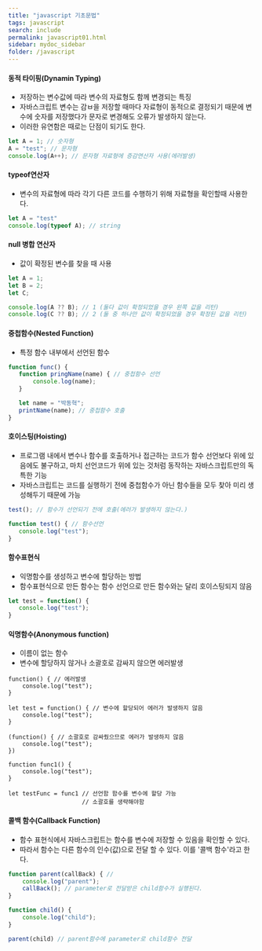 ```yaml
---
title: "javascript 기초문법"
tags: javascript
search: include
permalink: javascript01.html
sidebar: mydoc_sidebar
folder: /javascript
---
```



#### 동적 타이핑(Dynamin Typing)
 - 저장하는 변수값에 따라 변수의 자료형도 함께 변경되는 특징
 - 자바스크립트 변수는 감ㅂ을 저장할 때마다 자료형이 동적으로 결정되기 때문에 변수에 숫자를 저장했다가 문자로 변경해도 오류가 발생하지 않는다.
 - 이러한 유연함은 때로는 단점이 되기도 한다.

```javascript
let A = 1; // 숫자형
A = "test"; // 문자형
console.log(A++); // 문자형 자료형에 증감연산자 사용(에러발생)
```

#### typeof연산자
 - 변수의 자료형에 따라 각기 다른 코드를 수행하기 위해 자료형을 확인할때 사용한다.
 ``` javascript
let A = "test"
console.log(typeof A); // string
 ```

#### null 병합 연산자
 - 값이 확정된 변수를 찾을 때 사용

```javascript
let A = 1;
let B = 2;
let C;

console.log(A ?? B); // 1 (둘다 값이 확정되었을 경우 왼쪽 값을 리턴)
console.log(C ?? B); // 2 (둘 중 하나만 값이 확정되었을 경우 확정된 값을 리턴)
```

#### 중첩함수(Nested Function)
 - 특정 함수 내부에서 선언된 함수

 ```javascript
function func() {
    function pringName(name) { // 중첩함수 선언
        console.log(name);
    }

    let name = "박동혁";
    printName(name); // 중첩함수 호출
}
 ```

#### 호이스팅(Hoisting)
 - 프로그램 내에서 변수나 함수를 호출하거나 접근하는 코드가 함수 선언보다 위에 있음에도 불구하고, 마치 선언코드가 위에 있는 것처럼 동작하는 자바스크립트만의 독특한 기능
  - 자바스크립트는 코드를 실행하기 전에 중첩함수가 아닌 함수들을 모두 찾아 미리 생성해두기 때문에 가능

 ```javascript
test(); // 함수가 선언되기 전에 호출(에러가 발생하지 않는다.)

function test() { // 함수선언
    console.log("test");
}
 ```

#### 함수표현식
 - 익명함수를 생성하고 변수에 할당하는 방법
 - 함수표현식으로 만든 함수는 함수 선언으로 만든 함수와는 달리 호이스팅되지 않음

 ```javascript
let test = function() {
    console.log("test");
}
 ```

#### 익명함수(Anonymous function)
 - 이름이 없는 함수
 - 변수에 할당하지 않거나 소괄호로 감싸지 않으면 에러발생

```javscript
function() { // 에러발생
    console.log("test"); 
}

let test = function() { // 변수에 할당되어 에러가 발생하지 않음
    console.log("test");
} 

(function() { // 소괄호로 감싸줬으므로 에러가 발생하지 않음
    console.log("test");
})

function func1() {
    console.log("test");
}

let testFunc = func1 // 선언함 함수를 변수에 할당 가능
                     // 소괄호를 생략해야함
 ```

 #### 콜백 함수(Callback Function)
  - 함수 표현식에서 자바스크립트는 함수를 변수에 저장할 수 있음을 확인할 수 있다.
  - 따라서 함수는 다른 함수의 인수(값)으로 전달 할 수 있다. 이를 '콜백 함수'라고 한다.

```javascript
function parent(callBack) { // 
    console.log("parent");
    callBack(); // parameter로 전달받은 child함수가 실행된다.
}

function child() {
    console.log("child");
}

parent(child) // parent함수에 parameter로 child함수 전달
```